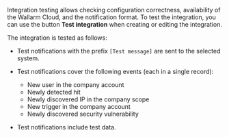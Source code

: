 Integration testing allows checking configuration correctness, availability of the Wallarm Cloud, and the notification format. To test the integration, you can use the button **Test integration** when creating or editing the integration.

The integration is tested as follows:

* Test notifications with the prefix `[Test message]` are sent to the selected system.
* Test notifications cover the following events (each in a single record):

    * New user in the company account
    * Newly detected hit
    * Newly discovered IP in the company scope
    * New trigger in the company account
    * Newly discovered security vulnerability
* Test notifications include test data.
